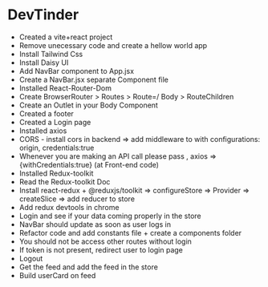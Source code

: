 # DevTinder

- Created a vite+react project
- Remove unecessary code and create a hellow world app
- Install Tailwind Css
- Install Daisy UI
- Add NavBar component to App.jsx
- Create a NavBar.jsx separate Component file
- Installed React-Router-Dom
- Create BrowserRouter > Routes > Route=/ Body > RouteChildren
- Create an Outlet in your Body Component
- Created a footer
- Created a Login page
- Installed axios
- CORS - install cors in backend => add middleware to with configurations: origin, credentials:true
- Whenever you are making an API call please pass , axios => {withCredentials:true} (at Front-end code)
- Installed Redux-toolkit 
- Read the Redux-toolkit Doc
- Install react-redux  +  @reduxjs/toolkit => configureStore => Provider => createSlice => add reducer to store
- Add redux devtools in chrome
- Login and see if your data coming properly in the store 
- NavBar should update as soon as user logs in
- Refactor code and add constants file + create a components folder
- You should not be access other routes without login
- If token is not present, redirect user to login page
- Logout 
- Get the feed and add the feed in the store
- Build userCard on feed